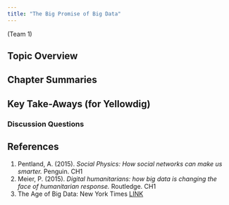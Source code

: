 ```yaml
---
title: "The Big Promise of Big Data"
---
```


(Team 1)

## Topic Overview


## Chapter Summaries


## Key Take-Aways (for Yellowdig)

### Discussion Questions


## References

1.	Pentland, A. (2015). *Social Physics: How social networks can make us smarter.* Penguin. CH1
2.	Meier, P. (2015). *Digital humanitarians: how big data is changing the face of humanitarian response.* Routledge. CH1
3.	The Age of Big Data: New York Times  [ LINK ](https://www.nytimes.com/2012/02/12/sunday-review/big-datas-impact-in-the-world.html)


